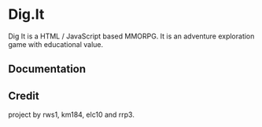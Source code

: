 Dig.It
======

Dig It is a HTML / JavaScript based MMORPG. It is an adventure exploration game with educational value.

Documentation
-------------

Credit
------
project by rws1,  km184, elc10 and rrp3.



